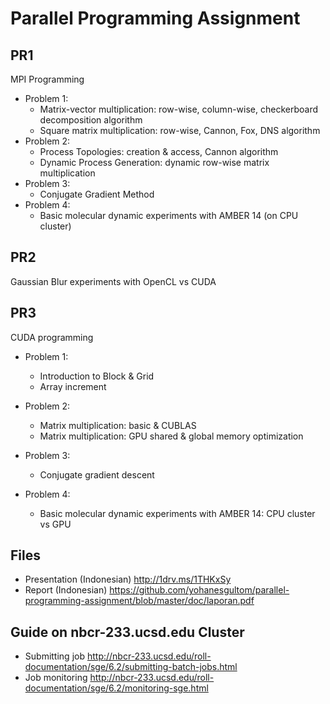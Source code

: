 # Parallel Programming Assignment

## PR1
MPI Programming

* Problem 1: 
  * Matrix-vector multiplication: row-wise, column-wise, checkerboard decomposition algorithm
  * Square matrix multiplication: row-wise, Cannon, Fox, DNS algorithm
* Problem 2: 
  * Process Topologies: creation & access, Cannon algorithm
  * Dynamic Process Generation: dynamic row-wise matrix multiplication
* Problem 3: 
  * Conjugate Gradient Method
* Problem 4:
  * Basic molecular dynamic experiments with AMBER 14 (on CPU cluster)

## PR2
Gaussian Blur experiments with OpenCL vs CUDA

## PR3
CUDA programming

* Problem 1: 
  * Introduction to Block & Grid
  * Array increment
  
* Problem 2:
  * Matrix multiplication: basic & CUBLAS
  * Matrix multiplication: GPU shared & global memory optimization
  
* Problem 3:
  * Conjugate gradient descent
  
* Problem 4:
  * Basic molecular dynamic experiments with AMBER 14: CPU cluster vs GPU

## Files ##
* Presentation (Indonesian) http://1drv.ms/1THKxSy
* Report (Indonesian) https://github.com/yohanesgultom/parallel-programming-assignment/blob/master/doc/laporan.pdf

## Guide on nbcr-233.ucsd.edu Cluster
* Submitting job http://nbcr-233.ucsd.edu/roll-documentation/sge/6.2/submitting-batch-jobs.html
* Job monitoring http://nbcr-233.ucsd.edu/roll-documentation/sge/6.2/monitoring-sge.html
